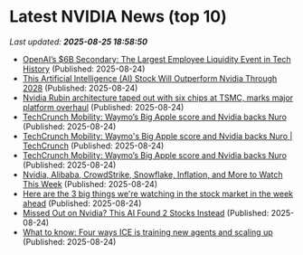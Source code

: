 # Latest NVIDIA News (top 10)
_Last updated: **2025-08-25 18:58:50**_

- [OpenAI’s $6B Secondary: The Largest Employee Liquidity Event in Tech History](https://www.saastr.com/openais-6b-secondary-the-largest-employee-liquidity-event-in-tech-history/) (Published: 2025-08-24)
- [This Artificial Intelligence (AI) Stock Will Outperform Nvidia Through 2028](https://biztoc.com/x/e52a9f75af19f8ae) (Published: 2025-08-24)
- [Nvidia Rubin architecture taped out with six chips at TSMC, marks major platform overhaul](https://www.notebookcheck.net/Nvidia-Rubin-architecture-taped-out-with-six-chips-at-TSMC-marks-major-platform-overhaul.1094897.0.html) (Published: 2025-08-24)
- [TechCrunch Mobility: Waymo’s Big Apple score and Nvidia backs Nuro](https://biztoc.com/x/d0da24587b034627) (Published: 2025-08-24)
- [TechCrunch Mobility: Waymo's Big Apple score and Nvidia backs Nuro | TechCrunch](https://techcrunch.com/2025/08/24/techcrunch-mobility-waymos-big-apple-score-and-nvidia-backs-nuro/) (Published: 2025-08-24)
- [TechCrunch Mobility: Waymo’s Big Apple score and Nvidia backs Nuro](https://finance.yahoo.com/news/techcrunch-mobility-waymo-big-apple-180500095.html) (Published: 2025-08-24)
- [Nvidia, Alibaba, CrowdStrike, Snowflake, Inflation, and More to Watch This Week](https://biztoc.com/x/25217d0da2d78640) (Published: 2025-08-24)
- [Here are the 3 big things we're watching in the stock market in the week ahead](https://biztoc.com/x/aabde78b5673110b) (Published: 2025-08-24)
- [Missed Out on Nvidia? This AI Found 2 Stocks Instead](https://biztoc.com/x/e1da417fc7b75023) (Published: 2025-08-24)
- [What to know: Four ways ICE is training new agents and scaling up](https://biztoc.com/x/b5327df837b1dec7) (Published: 2025-08-24)

